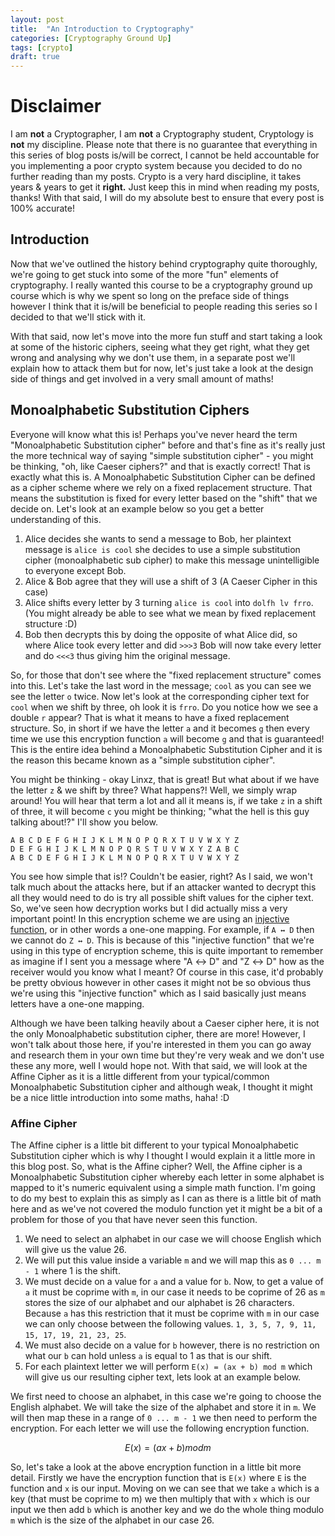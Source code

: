 ```yaml
---
layout: post
title:  "An Introduction to Cryptography"
categories: [Cryptography Ground Up]
tags: [crypto]
draft: true
---
```


# Disclaimer

I am **not** a Cryptographer, I am **not** a Cryptography student, Cryptology is **not** my discipline. Please note that there is no guarantee that everything in this series of blog posts is/will be correct, I cannot be held accountable for you implementing a poor crypto system because you decided to do no further reading than my posts. Crypto is a very hard discipline, it takes years & years to get it **right.** Just keep this in mind when reading my posts, thanks! With that said, I will do my absolute best to ensure that every post is 100% accurate!

## Introduction

Now that we've outlined the history behind cryptography quite thoroughly, we're going to get stuck into some of the more "fun" elements of cryptography. I really wanted this course to be a cryptography ground up course which is why we spent so long on the preface side of things however I think that it is/will be beneficial to people reading this series so I decided to that we'll stick with it.

With that said, now let's move into the more fun stuff and start taking a look at some of the historic ciphers, seeing what they get right, what they get wrong and analysing why we don't use them, in a separate post we'll explain how to attack them but for now, let's just take a look at the design side of things and get involved in a very small amount of maths!

## Monoalphabetic Substitution Ciphers

Everyone will know what this is! Perhaps you've never heard the term "Monoalphabetic Substitution cipher" before and that's fine as it's really just the more technical way of saying "simple substitution cipher" - you might be thinking, "oh, like Caeser ciphers?" and that is exactly correct! That is exactly what this is. A Monoalphabetic Substitution Cipher can be defined as a cipher scheme where we rely on a fixed replacement structure. That means the substitution is fixed for every letter based on the "shift" that we decide on. Let's look at an example below so you get a better understanding of this.

1. Alice decides she wants to send a message to Bob, her plaintext message is `alice is cool` she decides to use a simple substitution cipher (monoalphabetic sub cipher) to make this message unintelligible to everyone except Bob.
2. Alice & Bob agree that they will use a shift of 3 (A Caeser Cipher in this case)
3. Alice shifts every letter by 3 turning `alice is cool` into `dolfh lv frro`. (You might already be able to see what we mean by fixed replacement structure :D)
4. Bob then decrypts this by doing the opposite of what Alice did, so where Alice took every letter and did `>>>3` Bob will now take every letter and do `<<<3` thus giving him the original message.

So, for those that don't see where the "fixed replacement structure" comes into this. Let's take the last word in the message; `cool` as you can see we see the letter `o` twice. Now let's look at the corresponding cipher text for `cool` when we shift by three, oh look it is `frro`. Do you notice how we see a double `r` appear? That is what it means to have a fixed replacement structure. So, in short if we have the letter `a` and it becomes `g` then every time we use this encryption function `a` will become `g` and that is guaranteed! This is the entire idea behind a Monoalphabetic Substitution Cipher and it is the reason this became known as a "simple substitution cipher".

You might be thinking - okay Linxz, that is great! But what about if we have the letter `z` & we shift by three? What happens?! Well, we simply wrap around! You will hear that term a lot and all it means is, if we take `z` in a shift of three, it will become `c` you might be thinking; "what the hell is this guy talking about!?" I'll show you below.

```
A B C D E F G H I J K L M N O P Q R X T U V W X Y Z
D E F G H I J K L M N O P Q R S T U V W X Y Z A B C
A B C D E F G H I J K L M N O P Q R X T U V W X Y Z
```

You see how simple that is!? Couldn't be easier, right? As I said, we won't talk much about the attacks here, but if an attacker wanted to decrypt this all they would need to do is try all possible shift values for the cipher text. So, we've seen how decryption works but I did actually miss a very important point! In this encryption scheme we are using an [injective function](https://en.wikipedia.org/wiki/Injective_function), or in other words a one-one mapping. For example, if `A ↔ D` then we cannot do `Z ↔ D`. This is because of this "injective function" that we're using in this type of encryption scheme, this is quite important to remember as imagine if I sent you a message where "A ↔ D" and "Z ↔ D" how as the receiver would you know what I meant? Of course in this case, it'd probably be pretty obvious however in other cases it might not be so obvious thus we're using this "injective function" which as I said basically just means letters have a one-one mapping.

Although we have been talking heavily about a Caeser cipher here, it is not the only Monoalphabetic substitution cipher, there are more! However, I won't talk about those here, if you're interested in them you can go away and research them in your own time but they're very weak and we don't use these any more, well I would hope not. With that said, we will look at the Affine Cipher as it is a little different from your typical/common Monoalphabetic Substitution cipher and although weak, I thought it might be a nice little introduction into some maths, haha! :D

### Affine Cipher

The Affine cipher is a little bit different to your typical Monoalphabetic Substitution cipher which is why I thought I would explain it a little more in this blog post. So, what is the Affine cipher? Well, the Affine cipher is a Monoalphabetic Substitution cipher whereby each letter in some alphabet is mapped to it's numeric equivalent using a simple math function. I'm going to do my best to explain this as simply as I can as there is a little bit of math here and as we've not covered the modulo function yet it might be a bit of a problem for those of you that have never seen this function.

1. We need to select an alphabet in our case we will choose English which will give us the value 26.
2. We will put this value inside a variable `m` and we will map this as `0 ... m - 1` where 1 is the shift.
3. We must decide on a value for `a` and a value for `b`. Now, to get a value of `a` it must be coprime with `m`, in our case it needs to be coprime of 26 as `m` stores the size of our alphabet and our alphabet is 26 characters. Because `a` has this restriction that it must be coprime with `m` in our case we can only choose between the following values. `1, 3, 5, 7, 9, 11, 15, 17, 19, 21, 23, 25`.
4. We must also decide on a value for `b` however, there is no restriction on what our `b` can hold unless `a` is equal to 1 as that is our shift.
5. For each plaintext letter we will perform `E(x) = (ax + b) mod m` which will give us our resulting cipher text, lets look at an example below.

We first need to choose an alphabet, in this case we're going to choose the English alphabet. We will take the size of the alphabet and store it in `m`. We will then map these in a range of `0 ... m - 1` we then need to perform the encryption. For each letter we will use the following encryption function.

$$ E(x) = (ax + b) mod  m $$

So, let's take a look at the above encryption function in a little bit more detail. Firstly we have the encryption function that is `E(x)` where `E` is the function and `x` is our input. Moving on we can see that we take `a` which is a key (that must be coprime to m) we then multiply that with `x` which is our input we then add `b` which is another key and we do the whole thing modulo `m` which is the size of the alphabet in our case 26.
